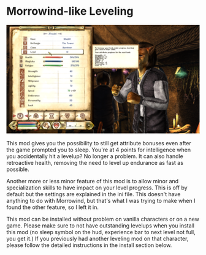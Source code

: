 # Morrowind-like Leveling

![Example Image](image.png)

This mod gives you the possibility to still get attribute bonuses even after the game prompted you to sleep. You're at 4 points for intelligence when you accidentally hit a levelup? No longer a problem.
It can also handle retroactive health, removing the need to level up endurance as fast as possible.

Another more or less minor feature of this mod is to allow minor and specialization skills to have impact on your level progress. This is off by default but the settings are explained in the ini file.
This doesn't have anything to do with Morrowind, but that's what I was trying to make when I found the other feature, so I left it in.

This mod can be installed without problem on vanilla characters or on a new game. Please make sure to not have outstanding levelups when you install this mod (no sleep symbol on the hud, experience bar to next level not full, you get it.)
If you previously had another leveling mod on that character, please follow the detailed instructions in the install section below.
